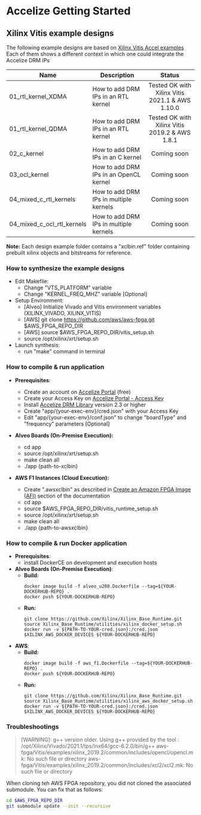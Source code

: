 # Accelize Getting Started
## Xilinx Vitis example designs

The following example designs are based on [Xilinx Vitis Accel examples](https://github.com/Xilinx/Vitis_Accel_Examples)
Each of them shows a different context in which one could integrate the Accelize DRM IPs

| Name                       | Description                            | Status      |
| -------------------------- |--------------------------------------- |:----------: |
| 01_rtl_kernel_XDMA         | How to add DRM IPs in an RTL kernel    | Tested OK with Xilinx Vitis 2021.1 & AWS 1.10.0|
| 01_rtl_kernel_QDMA         | How to add DRM IPs in an RTL kernel    | Tested OK with Xilinx Vitis 2019.2 & AWS 1.8.1|
| 02_c_kernel                | How to add DRM IPs in an C kernel      | Coming soon |
| 03_ocl_kernel              | How to add DRM IPs in an OpenCL kernel | Coming soon |
| 04_mixed_c_rtl_kernels     | How to add DRM IPs in multiple kernels | Coming soon |
| 04_mixed_c_ocl_rtl_kernels | How to add DRM IPs in multiple kernels | Coming soon |

**Note:** Each design example folder contains a "xclbin.ref" folder containing prebuilt xilinx objects and bitstreams for reference. 

### How to synthesize the example designs

* Edit Makefile:
  * Change "VTS_PLATFORM" variable
  * Change "KERNEL_FREQ_MHZ" variable [Optional]
* Setup Environment:
  * [Alveo] Initialize Vivado and Vitis environment variables (XILINX_VIVADO, XILINX_VITIS)
  * [AWS] git clone https://github.com/aws/aws-fpga.git $AWS_FPGA_REPO_DIR  
  * [AWS] source $AWS_FPGA_REPO_DIR/vitis_setup.sh
  * source /opt/xilinx/xrt/setup.sh
* Launch synthesis:
  * run "make" command in terminal

### How to compile & run application
* **Prerequisites**:
  * Create an account on [Accelize Portal](https://portal.accelize.com) (free)
  * Create your Access Key  on [Accelize Portal - Access Key](https://portal.accelize.com/front/customer/apicredential)
  * Install [Accelize DRM Library](https://tech.accelize.com/documentation/stable/drm_library_installation.html#installation-from-packages) version 2.3 or higher
  * Create "app/{your-exec-env}/cred.json" with your Access Key
  * Edit "app/{your-exec-env}/conf.json" to change "boardType" and "frequency" parameters [Optional]

* **Alveo Boards (On-Premise Execution):**
  * cd app
  * source /opt/xilinx/xrt/setup.sh
  * make clean all
  * ./app {path-to-xclbin}
    
* **AWS F1 Instances (Cloud Execution):**
  * Create ".awsxclbin" as described in [Create an Amazon FPGA Image (AFI)](https://github.com/aws/aws-fpga/tree/master/SDAccel#2-create-an-amazon-fpga-image-afi) section of the documentation 
  * cd app
  * source $AWS_FPGA_REPO_DIR/vitis_runtime_setup.sh
  * source /opt/xilinx/xrt/setup.sh
  * make clean all
  * ./app {path-to-awsxclbin}
  
### How to compile & run Docker application
* **Prerequisites**:
  * install DockerCE on development and execution hosts 
* **Alveo Boards (On-Premise Execution)**:
  * **Build:**
    ```
    docker image build -f alveo_u200.Dockerfile --tag=${YOUR-DOCKERHUB-REPO} . 
    docker push ${YOUR-DOCKERHUB-REPO}
    ```
  * **Run:**
    ```
    git clone https://github.com/Xilinx/Xilinx_Base_Runtime.git
    source Xilinx_Base_Runtime/utilities/xilinx_docker_setup.sh
    docker run -v ${PATH-TO-YOUR-cred.json}:/cred.json $XILINX_AWS_DOCKER_DEVICES ${YOUR-DOCKERHUB-REPO}
    ```
* **AWS**:
  * **Build:**
    ```
    docker image build -f aws_f1.Dockerfile --tag=${YOUR-DOCKERHUB-REPO} . 
    docker push ${YOUR-DOCKERHUB-REPO}
    ```
  * **Run:**
    ```
    git clone https://github.com/Xilinx/Xilinx_Base_Runtime.git
    source Xilinx_Base_Runtime/utilities/xilinx_aws_docker_setup.sh
    docker run -v ${PATH-TO-YOUR-cred.json}:/cred.json $XILINX_AWS_DOCKER_DEVICES ${YOUR-DOCKERHUB-REPO}
    ```

### Troubleshootings

> [WARNING]: g++ version older. Using g++ provided by the tool : /opt/Xilinx/Vivado/2021.1/tps/lnx64/gcc-6.2.0/bin/g++
> aws-fpga/Vitis/examples/xilinx_2019.2/common/includes/opencl/opencl.mk: No such file or directory
> aws-fpga/Vitis/examples/xilinx_2019.2/common/includes/xcl2/xcl2.mk: No such file or directory

When cloning teh AWS FPGA repository, you did not cloned the associated submodule.
You can fix that as follows:
```bash
cd $AWS_FPGA_REPO_DIR
git submodule update --init --recursive
```
